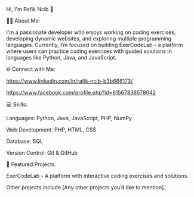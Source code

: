 Hi, I'm Rafik Ncib 👋

👨‍💻 About Me:

I'm a passionate developer who enjoys working on coding exercises, developing dynamic websites, and exploring multiple programming languages. Currently, I’m focused on building ExerCodeLab – a platform where users can practice coding exercises with guided solutions in languages like Python, Java, and JavaScript.

🌐 Connect with Me:

https://www.linkedin.com/in/rafik-ncib-b3b666173/

https://www.facebook.com/profile.php?id=61567836578042

💻 Skills:

Languages: Python, Java, JavaScript, PHP, NumPy

Web Development: PHP, HTML, CSS

Database: SQL

Version Control: Git & GitHub

📂 Featured Projects:

ExerCodeLab - A platform with interactive coding exercises and solutions.

Other projects include [Any other projects you’d like to mention].
